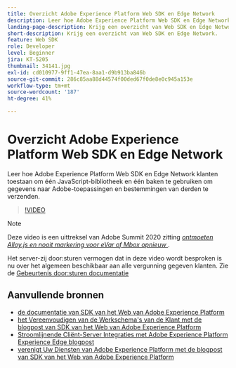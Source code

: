 ```yaml
---
title: Overzicht Adobe Experience Platform Web SDK en Edge Network
description: Leer hoe Adobe Experience Platform Web SDK en Edge Network klanten toestaan om één JavaScript-bibliotheek en één baken te gebruiken om gegevens naar Adobe-toepassingen en bestemmingen van derden te verzenden.
landing-page-description: Krijg een overzicht van Web SDK en Edge Network.
short-description: Krijg een overzicht van Web SDK en Edge Network.
feature: Web SDK
role: Developer
level: Beginner
jira: KT-5205
thumbnail: 34141.jpg
exl-id: cd010977-9ff1-47ea-8aa1-d9b913ba846b
source-git-commit: 286c85aa88d44574f00ded67f0de8e0c945a153e
workflow-type: tm+mt
source-wordcount: '187'
ht-degree: 41%

---
```


# Overzicht Adobe Experience Platform Web SDK en Edge Network

Leer hoe Adobe Experience Platform Web SDK en Edge Network klanten toestaan om één JavaScript-bibliotheek en één baken te gebruiken om gegevens naar Adobe-toepassingen en bestemmingen van derden te verzenden.

>[!VIDEO](https://video.tv.adobe.com/v/34141?learn=on&enablevpops)

>[!NOTE]
>
>Deze video is een uittreksel van Adobe Summit 2020 zitting *[ontmoeten Alloy.js en nooit markering voor eVar of Mbox opnieuw ](https://business.adobe.com/summit/2020/with-alloy-js-never-tag-for-an-evar-or-mbox-again.html)*.
>
>Het server-zij door:sturen vermogen dat in deze video wordt besproken is nu over het algemeen beschikbaar aan alle vergunning gegeven klanten. Zie de [ Gebeurtenis door:sturen documentatie ](https://experienceleague.adobe.com/docs/experience-platform/tags/event-forwarding/overview.html?lang=nl-NL)

## Aanvullende bronnen

* [ de documentatie van SDK van het Web van Adobe Experience Platform ](https://experienceleague.adobe.com/docs/experience-platform/edge/home.html?lang=nl-NL)
* [ het Vereenvoudigen van de Werkschema&#39;s van de Klant met de blogpost van SDK van het Web van Adobe Experience Platform ](https://medium.com/adobetech/simplifying-customer-workflows-with-adobe-experience-platform-web-sdk-4e54fe134f4a)
* [ Stroomlijnende Cliënt-Server Integraties met Adobe Experience Platform Experience Edge blogpost ](https://medium.com/adobetech/streamlining-client-server-integrations-with-adobe-experience-platform-experience-edge-1caaef887172)
* [ verenigt Uw Diensten van Adobe Experience Platform met de blogpost van SDK van het Web van Adobe Experience Platform ](https://medium.com/adobetech/unify-your-adobe-experience-platform-services-with-adobe-experience-platform-web-sdk-75cf6851a9fc)
